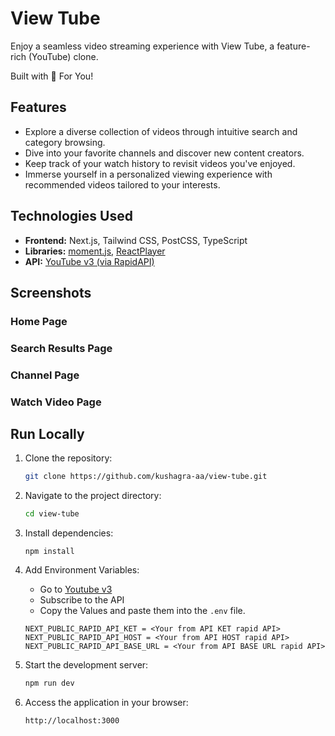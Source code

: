 # View Tube

Enjoy a seamless video streaming experience with View Tube, a feature-rich (YouTube) clone.

Built with 🤍 For You!

## Features

- Explore a diverse collection of videos through intuitive search and category browsing.
- Dive into your favorite channels and discover new content creators.
- Keep track of your watch history to revisit videos you've enjoyed.
- Immerse yourself in a personalized viewing experience with recommended videos tailored to your interests.

## Technologies Used

- **Frontend:** Next.js, Tailwind CSS, PostCSS, TypeScript
- **Libraries:** [moment.js](https://momentjs.com/), [ReactPlayer](https://www.npmjs.com/package/react-player)
- **API:** [YouTube v3 (via RapidAPI)](https://rapidapi.com/ytdlfree/api/youtube-v31)

## Screenshots

### Home Page

### Search Results Page

### Channel Page

### Watch Video Page

## Run Locally

1. Clone the repository:

   ```bash
   git clone https://github.com/kushagra-aa/view-tube.git
   ```

2. Navigate to the project directory:

   ```bash
   cd view-tube 
   ```

3. Install dependencies:

   ```bash3.
   npm install
   ```

4. Add Environment Variables:

   - Go to [Youtube v3](https://rapidapi.com/ytdlfree/api/youtube-v31)
   - Subscribe to the API
   - Copy the Values and paste them into the `.env` file.

   ```properties
   NEXT_PUBLIC_RAPID_API_KET = <Your from API KET rapid API>
   NEXT_PUBLIC_RAPID_API_HOST = <Your from API HOST rapid API>
   NEXT_PUBLIC_RAPID_API_BASE_URL = <Your from API BASE URL rapid API>
   ```

5. Start the development server:

   ```bash
   npm run dev
   ```

6. Access the application in your browser:

   ```text
   http://localhost:3000
   ```
